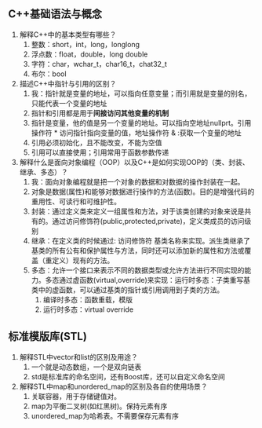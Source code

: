 ## C++基础语法与概念
1. 解释C++中的基本类型有哪些？  
    1. 整数：short，int，long，longlong
    2. 浮点数：float，double，long double
    3. 字符：char，wchar_t，char16_t，chat32_t
    4. 布尔：bool
2. 描述C++中指针与引用的区别？  
   1. 我：指针就是变量的地址，可以指向任意变量；而引用就是变量的别名，只能代表一个变量的地址
   2. 指针和引用都是用于**间接访问其他变量的机制**
   3. 指针是变量，他的值是另一个变量的地址。可以指向空地址nullprt。引用操作符 * 访问指针指向变量的值，地址操作符 & :获取一个变量的地址
   4. 引用必须初始化，且不能改变，不能为空值
   5. 引用可以直接使用；引用常用于函数参数传递
3. 解释什么是面向对象编程（OOP）以及C++是如何实现OOP的（类、封装、继承、多态）？  
   1. 我：面向对象编程就是把一个对象的数据和对数据的操作封装在一起。
   2. 对象是数据(属性)和能够对数据进行操作的方法(函数)。目的是增强代码的重用性、可读行和可维护性。
   3. 封装：通过定义类来定义一组属性和方法，对于该类创建的对象来说是共有的。通过访问修饰符(public,protected,private)，定义类成员的访问级别
   4. 继承：在定义类的时候通过: 访问修饰符 基类名称来实现。派生类继承了基类的所有公有和保护属性与方法，同时还可以添加新的属性和方法或覆盖（重定义）现有的方法。
   5. 多态：允许一个接口来表示不同的数据类型或允许方法进行不同实现的能力。多态通过虚函数(virtual,override)来实现：运行时多态：子类重写基类中的虚函数，可以通过基类的指针或引用调用到子类的方法。
      1. 编译时多态：函数重载，模版
      2. 运行时多态：virtual override
## 标准模版库(STL)
1. 解释STL中vector和list的区别及用途？
   1. 一个就是动态数组，一个是双向链表
   2. std是标准库的命名空间，还有Boost库，还可以自定义命名空间
2. 解释STL中map和unordered_map的区别及各自的使用场景？
   1. 关联容器，用于存储键值对。
   2. map为平衡二叉树(如红黑树)。保持元素有序
   3. unordered_map为哈希表。不需要保存元素有序
